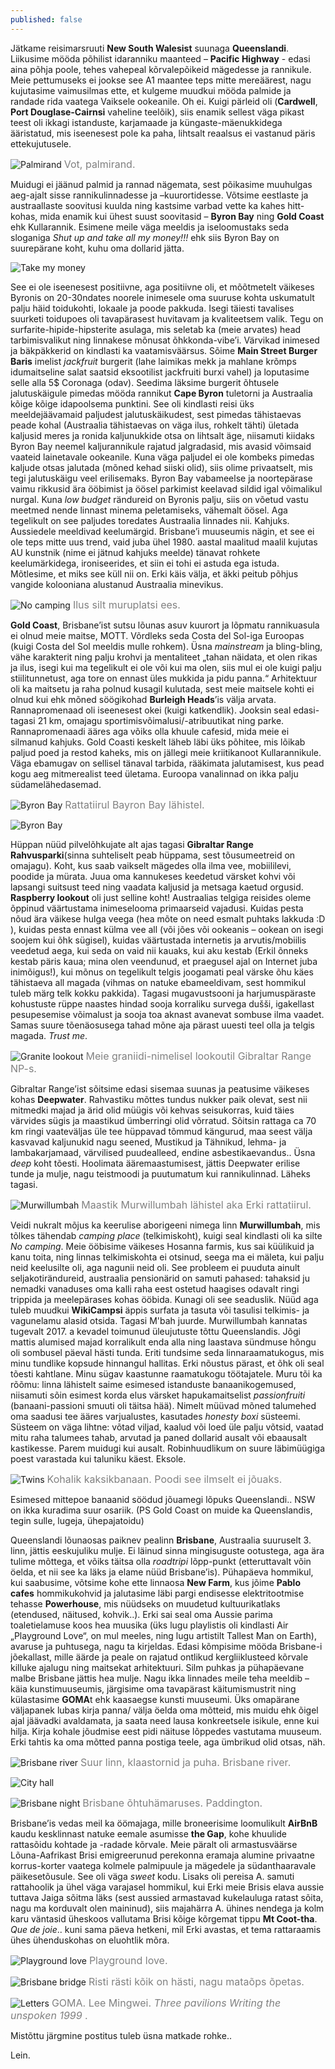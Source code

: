 ```yaml
---
published: false
---
```

Jätkame reisimarsruuti **New South Walesist** suunaga **Queenslandi**. Liikusime mööda põhilist idaranniku maanteed – **Pacific Highway** - edasi aina põhja poole, tehes vahepeal kõrvalepõikeid mägedesse ja rannikule. Meie pettumuseks ei jookse see A1 maantee teps mitte mereäärest, nagu kujutasime vaimusilmas ette, et kulgeme muudkui mööda palmide ja randade rida vaatega Vaiksele ookeanile. Oh ei. Kuigi pärleid oli (**Cardwell**, **Port Douglase-Cairnsi** vaheline teelõik), siis enamik sellest väga pikast teest oli ikkagi istanduste, karjamaade ja küngaste-mäenukkidega ääristatud, mis iseenesest pole ka paha, lihtsalt reaalsus ei vastanud päris ettekujutusele. 

![Palmirand](/images/cardwell_beach.jpg "Palmirand")
<font color="grey" size="3">Vot, palmirand.</font>

Muidugi ei jäänud palmid ja rannad nägemata, sest põikasime muuhulgas aeg-ajalt sisse rannikulinnadesse ja –kuurortidesse. Võtsime eestlaste ja austraallaste soovitusi kuulda ning kastsime varbad vette ka kahes hitt-kohas, mida enamik kui ühest suust soovitasid – **Byron Bay** ning **Gold Coast** ehk Kullarannik. Esimene meile väga meeldis ja iseloomustaks seda sloganiga _Shut up and take all my money!!!_ ehk siis Byron Bay on suurepärane koht, kuhu oma dollarid jätta. 

![Take my money](/images/fry-take-my-money.jpg "Take my money")

See ei ole iseenesest positiivne, aga positiivne oli, et mõõtmetelt väikeses Byronis on 20-30ndates noorele inimesele oma suuruse kohta uskumatult palju häid toidukohti, lokaale ja poode pakkuda. Isegi täiesti tavalises suurketi toidupoes oli tavapärasest huvitavam ja kvaliteetsem valik. Tegu on surfarite-hipide-hipsterite asulaga, mis seletab ka (meie arvates) head tarbimisvalikut ning linnakese mõnusat õhkkonda-vibe’i. Värvikad inimesed ja bäkpäkkerid on kindlasti ka vaatamisväärsus. Sõime **Main Street Burger Baris** imelist _jackfruit_ burgerit (lahe laimikas mekk ja mahlane krõmps idumaitseline salat saatsid eksootilist jackfruiti burxi vahel) ja loputasime selle alla 5$ Coronaga (odav). Seedima läksime burgerit õhtusele jalutuskäigule pimedas mööda rannikut **Cape Byron** tuletorni ja Austraalia kõige kõige idapoolsema punktini. See oli kindlasti reisi üks meeldejäävamaid paljudest jalutuskäikudest, sest pimedas tähistaevas peade kohal (Austraalia tähistaevas on väga ilus, rohkelt tähti) ületada kaljusid meres ja ronida kaljunukkide otsa on lihtsalt äge, niisamuti kiidaks Byron Bay neemel kaljurannikule rajatud jalgradasid, mis avasid võimsaid vaateid lainetavale ookeanile. Kuna väga paljudel ei ole kombeks pimedas kaljude otsas jalutada (mõned kehad siiski olid), siis olime privaatselt,  mis tegi jalutuskäigu veel erilisemaks. Byron Bay vabameelse ja noortepärase vaimu rikkusid ära ööbimist ja öösel parkimist keelavad sildid igal võimalikul nurgal. Kuna _low budget_ rändureid on Byronis palju, siis on võetud vastu meetmed nende linnast minema peletamiseks, vähemalt öösel. Aga tegelikult on see paljudes toredates Austraalia linnades nii. Kahjuks. Aussiedele meeldivad keelumärgid. Brisbane’i muuseumis nägin, et see ei ole teps mitte uus trend, vaid juba ühel 1980. aastal maalitud maalil kujutas AU kunstnik (nime ei jätnud kahjuks meelde) tänavat rohkete keelumärkidega, ironiseerides, et siin ei tohi ei astuda ega istuda. Mõtlesime, et miks see küll nii on. Erki käis välja, et äkki peitub põhjus vangide kolooniana alustanud Austraalia minevikus. 

![No camping](/images/no_camping.jpg "No camping")
<font color="grey" size="3">Ilus silt muruplatsi ees.</font>

**Gold Coast**, Brisbane’ist sutsu lõunas asuv kuurort ja lõpmatu rannikuasula ei olnud meie maitse, MOTT. Võrdleks seda Costa del Sol-iga Euroopas (kuigi Costa del Sol meeldis mulle rohkem). Üsna _mainstream_ ja bling-bling, vähe karakterit ning palju krohvi ja mentaliteet „tahan näidata, et olen rikas ja ilus, isegi kui ma tegelikult ei ole või kui ma olen, siis mul ei ole kuigi palju stiilitunnetust, aga tore on ennast üles mukkida ja pidu panna.“ Arhitektuur oli ka maitsetu ja raha polnud kusagil kulutada, sest meie maitsele kohti ei olnud kui ehk mõned söögikohad **Burleigh Heads**’is välja arvata. Rannapromenaad oli iseenesest okei (kuigi katkendlik). Jooksin seal edasi-tagasi 21 km, omajagu sportimisvõimalusi/-atribuutikat ning parke. Rannapromenaadi ääres aga võiks olla khuule cafesid, mida meie ei silmanud kahjuks. Gold Coasti keskelt läheb läbi üks põhitee, mis lõikab paljud poed ja restod kaheks, mis on jällegi meie kriitikanoot Kullarannikule. Väga ebamugav on sellisel tänaval tarbida, rääkimata jalutamisest, kus pead kogu aeg mitmerealist teed ületama. Euroopa vanalinnad on ikka palju südamelähedasemad. 

![Byron Bay](/images/erki_byron.jpg "Byron Bay")
<font color="grey" size="3">Rattatiirul Bayron Bay lähistel.</font>

![Byron Bay](/images/kirke_lilla.jpg "Byron Bay")

Hüppan nüüd pilvelõhkujate alt ajas tagasi **Gibraltar Range Rahvusparki**(sinna suhteliselt peab hüppama, sest tõusumeetreid on omajagu). Koht, kus saab vaikselt mägedes olla ilma vee, mobiililevi, poodide ja mürata. Juua oma kannukeses keedetud värsket kohvi või lapsangi suitsust teed ning vaadata kaljusid ja metsaga kaetud orgusid. **Raspberry lookout** oli just selline koht! Austraalias telgiga reisides oleme õppinud väärtustama inimeselooma primaarseid vajadusi. Kuidas pesta nõud ära väikese hulga veega (hea mõte on need esmalt puhtaks lakkuda :D ), kuidas pesta ennast külma vee all (või jões või ookeanis – ookean on isegi soojem kui õhk sügisel), kuidas väärtustada internetis ja arvutis/mobiilis veedetud aega, kui seda on vaid nii kauaks, kui aku kestab (Erkil õnneks kestab päris kaua; mina olen veendunud, et praegusel ajal on Internet juba inimõigus!), kui mõnus on tegelikult telgis joogamati peal värske õhu käes tähistaeva all magada (vihmas on natuke ebameeldivam, sest hommikul tuleb märg telk kokku pakkida). Tagasi mugavustsooni ja harjumuspäraste kohustuste rüppe naastes hindad sooja korraliku survega dušši, igakellast pesupesemise võimalust ja sooja toa aknast avanevat sombuse ilma vaadet. Samas suure tõenäosusega tahad mõne aja pärast uuesti teel olla ja telgis magada. _Trust me_.    

![Granite lookout](/images/us.jpg "Granite lookout")
<font color="grey" size="3">Meie graniidi-nimelisel lookoutil Gibraltar Range NP-s.</font>

Gibraltar Range’ist sõitsime edasi sisemaa suunas ja peatusime väikeses kohas **Deepwater**. Rahvastiku mõttes tundus nukker paik olevat, sest nii mitmedki majad ja ärid olid müügis või kehvas seisukorras, kuid täies värvides sügis ja maastikud ümberringi olid võrratud. Sõitsin rattaga ca 70 km ringi vaateväljas üle tee hüppavad tõmmud kängurud, maa seest välja kasvavad kaljunukid nagu seened, Mustikud ja Tähnikud, lehma- ja lambakarjamaad, värvilised puudealleed, endine asbestikaevandus.. Üsna _deep_ koht tõesti. Hoolimata ääremaastumisest, jättis Deepwater erilise tunde ja mulje, nagu teistmoodi ja puutumatum kui rannikulinnad. Läheks tagasi.

![Murwillumbah](/images/Murwillumbah.jpg "Murwillumbah")
<font color="grey" size="3">Maastik Murwillumbah lähistel aka Erki rattatiirul.</font>

Veidi nukralt mõjus ka keerulise aborigeeni nimega linn **Murwillumbah**, mis tõlkes tähendab _camping place_ (telkimiskoht), kuigi seal kindlasti oli ka silte _No camping_. Meie ööbisime väikeses Hosanna farmis, kus sai küülikuid ja kanu toita, ning linnas telkimiskohta ei otsinud, seega ma ei mäleta, kui palju neid keelusilte oli, aga nagunii neid oli. See probleem ei puuduta ainult seljakotirändureid, austraalia pensionärid on samuti pahased: tahaksid ju nemadki vanaduses oma kalli raha eest ostetud haagises odavalt ringi trippida ja meelepärases kohas ööbida. Kunagi oli see seaduslik. Nüüd aga tuleb muudkui **WikiCampsi** äppis surfata ja tasuta või tasulisi telkimis- ja vagunelamu alasid otsida. Tagasi M'bah juurde. Murwillumbah kannatas tugevalt 2017. a kevadel toimunud üleujutuste tõttu Queenslandis. Jõgi mattis alumised majad korralikult enda alla ning laastava sündmuse hõngu oli sombusel päeval hästi tunda. Eriti tundsime seda linnaraamatukogus, mis minu tundlike kopsude hinnangul hallitas. Erki nõustus pärast, et õhk oli seal tõesti kahtlane. Minu sügav kaastunne raamatukogu töötajatele. Muru tõi ka rõõmu: linna lähistelt saime  esimesed istanduste banaanikogemused, niisamuti sõin esimest korda elus värsket hapukamaitselist _passionfruiti_ (banaani-passioni smuuti oli täitsa hää). Nimelt müüvad mõned talumehed oma saadusi tee ääres varjualustes, kasutades _honesty boxi_ süsteemi. Süsteem on väga lihtne: võtad viljad, kaalud või loed üle palju võtsid, vaatad mitu raha talumees tahab, arvutad ja paned dollarid ausalt või ebaausalt kastikesse. Parem muidugi kui ausalt. Robinhuudlikum on suure läbimüügiga poest varastada kui taluniku käest. Eksole. 

![Twins](/images/bananatwins.jpg "Bananatwins")
<font color="grey" size="3">Kohalik kaksikbanaan. Poodi see ilmselt ei jõuaks.</font>

Esimesed mittepoe banaanid söödud jõuamegi lõpuks Queenslandi.. NSW on ikka kuradima suur osariik. (PS Gold Coast on muide ka Queenslandis, tegin sulle, lugeja, ühepajatoidu)

Queenslandi lõunaosas paiknev pealinn **Brisbane**, Austraalia suuruselt 3. linn, jättis eeskujuliku mulje. Ei läinud sinna mingisuguste ootustega, aga ära tulime mõttega, et võiks täitsa olla _roadtripi_ lõpp-punkt (etteruttavalt võin öelda, et nii see ka läks ja elame nüüd Brisbane’is). Pühapäeva hommikul, kui saabusime, võtsime kohe ette linnaosa **New Farm**, kus jõime **Pablo cafes** hommikukohvid ja jalutasime läbi pargi endisesse elektritootmise tehasse **Powerhouse**, mis nüüdseks on muudetud kultuurikatlaks (etendused, näitused, kohvik..). Erki sai seal oma Aussie parima toaletielamuse koos hea muusika (üks lugu playlistis oli kindlasti Air „Playground Love“, on mul meeles, ning lugu artistilt Tallest Man on Earth), avaruse ja puhtusega, nagu ta kirjeldas. Edasi kõmpisime mööda Brisbane-i jõekallast, mille äärde ja peale on rajatud ontlikud kergliiklusteed kõrvale killuke ajalugu ning maitsekat arhitektuuri. Silm puhkas ja pühapäevane malbe Brisbane jättis hea mulje. Nagu ikka linnades meile teha meeldib – käia kunstimuuseumis, järgisime oma  tavapärast käitumismustrit ning külastasime **GOMA**t ehk kaasaegse kunsti muuseumi. Üks omapärane väljapanek lubas kirja panna/ välja öelda oma mõtteid, mis muidu ehk õigel ajal jäävadki avaldamata, ja saata need lausa konkreetsele isikule, enne kui hilja. Kirja kohale jõudmise eest pidi näituse lõppedes  vastutama muuseum. Erki tahtis ka oma mõtted panna postiga teele, aga ümbrikud olid otsas, näh. 

![Brisbane river](/images/brisbane_river.jpg "Brisbane river")
<font color="grey" size="3">Suur linn, klaastornid ja puha. Brisbane river.</font>

![City hall](/images/bris_giff.gif "City hall")

![Brisbane night](/images/bris_night.jpg "Brisbane night")
<font color="grey" size="3">Brisbane õhtuhämaruses. Paddington.</font>

Brisbane’is vedas meil ka öömajaga, mille broneerisime loomulikult **AirBnB** kaudu kesklinnast natuke eemale asumisse **the Gap**, kohe khuulide rattasõidu kohtade ja -radade kõrvale. Meie päralt oli armastusväärse Lõuna-Aafrikast Brisi emigreerunud perekonna eramaja alumine privaatne korrus-korter vaatega kolmele palmipuule ja mägedele ja südanthaaravale päikesetõusule. See oli väga _sweet_ kodu. Lisaks oli pereisa A. samuti rattahoolik ja ühel väga varajasel hommikul, kui Erki meie Brisis elava aussie tuttava  Jaiga sõitma läks (sest aussied armastavad kukelauluga ratast sõita, nagu ma korduvalt olen maininud), siis majahärra A. ühines nendega ja kolm karu väntasid üheskoos vallutama Brisi kõige kõrgemat tippu **Mt Coot-tha**. _Que de joie_.. kuni sama päeva hetkeni, mil Erki avastas, et tema rattaraamis ühes ühenduskohas on eluohtlik mõra.

![Playground love](/images/erki_brisis.jpg "Playground love")
<font color="grey" size="3">Playground love.</font>

![Brisbane bridge](/images/kirke_sillal.jpg "Brisbane bridge")
<font color="grey" size="3">Risti rästi kõik on hästi, nagu mataõps õpetas.</font>

![Letters](/images/letters.jpg "Letters")
<font color="grey" size="3">GOMA. Lee Mingwei. _Three pavilions Writing the unspoken 1999_ .</font>

Mistõttu järgmine postitus tuleb üsna matkade rohke.. 

Lein.   


